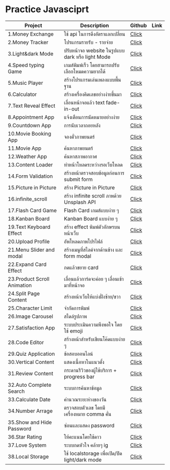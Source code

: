 # Practice Javasciprt

|Project| Description |Github|Link|
|---------|-----------|----|-----|
|1.Money Exchange | ใช้ api ในการดึงอัตราแลกเปลี่ยน | [Click](https://github.com/game1095/javascript/tree/main/money_exchange)|
|2.Money Tracker | โปรแกรมรายรับ - รายจ่าย | [Click](https://github.com/game1095/javascript/tree/main/money_tracker)|
|3.Light&dark Mode | ปรับหน้าจอ website ในรูปแบบ dark หรือ light Mode| [Click](https://github.com/game1095/javascript/tree/main/light_dark_mode)|
|4.Speed typing Game | เกมส์พิมพ์เร็ว โดยสามารถปรับเลือกโหมดความยากได้ | [Click](https://github.com/game1095/javascript/tree/main/speed_typing_game)|
|5.Music Player | สร้างโปรแกรมเล่นเพลงแบบพื้นฐาน | [Click](https://github.com/game1095/javascript/tree/main/music_player)|
|6.Calculator | สร้างเครื่องคิดเลขอย่างง่ายขึ้นมา | [Click](https://github.com/game1095/javascript/tree/main/calculator)|
|7.Text Reveal Effect | เลื่อนหน้าจอแล้ว text fade-in-out | [Click](https://github.com/game1095/javascript/tree/main/text_reveal_effect)|
|8.Appointment App | แจ้งเตือนการนัดหมายอย่างง่าย | [Click](https://github.com/game1095/javascript/tree/main/appointment)|
|9.Countdown App | การนับเวลาถอยหลัง | [Click](https://github.com/game1095/javascript/tree/main/count_down)|
|10.Movie Booking App | จองตั๋วภาพยนตร์ | [Click](https://github.com/game1095/javascript/tree/main/movie_booking)|
|11.Movie App | ค้นหาภาพยนตร์ | [Click](https://github.com/game1095/javascript/tree/main/movie_app)|
|12.Weather App | ค้นหาสภาพอากาศ | [Click](https://github.com/game1095/javascript/tree/main/weather)|
|13.Content Loader | ทำหน้าโหลดระหว่างรอเว็บโหลด | [Click](https://github.com/game1095/javascript/tree/main/content_load)|
|14.Form Validation | สร้างหน้าตรวจสอบข้อมูลก่อนการ submit form | [Click](https://github.com/game1095/javascript/tree/main/form_validation)|
|15.Picture in Picture | สร้าง Picture in Picture | [Click](https://github.com/game1095/javascript/tree/main/picture_in_picture)|
|16.infinite_scroll | สร้าง infinite scroll ภาพด้วย Unsplash API| [Click](https://github.com/game1095/javascript/tree/main/infinite_scroll)|
|17.Flash Card Game | Flash Card เกมส์แบบง่าย ๆ | [Click](https://github.com/game1095/javascript/tree/main/flash_card_game)|
|18.Kanban Board | Kanban Board แบบง่าย ๆ | [Click](https://github.com/game1095/javascript/tree/main/kanban_board)|
|19.Text Keyboard Effect | สร้าง effect พิมพ์ตัวอักษรบนหน้าเว็บ | [Click](https://github.com/game1095/javascript/tree/main/text_keyboard_effect)|
|20.Upload Profile | อัพโหลดภาพโปรไฟล์ | [Click](https://github.com/game1095/javascript/tree/main/upload_profile)|
|21.Menu Slider and modal | สร้างเมนูที่สไลด์จากด้านข้าง และ form modal | [Click](https://github.com/game1095/javascript/tree/main/menu_slider)|
|22.Expand Card Effect | กดแล้วขยาย card | [Click](https://github.com/game1095/javascript/tree/main/expand_card_effect)|
|23.Product Scroll Animation | เลื่อนแล้วการ์ดจะค่อย ๆ เลื่อนเข้ามาที่หน้าจอ | [Click](https://github.com/game1095/javascript/tree/main/product_scroll_animation)|
|24.Split Page Content | สร้างหน้าเว็บให้แบ่งฝั่งซ้าย/ขวา | [Click](https://github.com/game1095/javascript/tree/main/split_page_content)|
|25.Character Limit | จำกัดการพิมพ์ | [Click](https://github.com/game1095/javascript/tree/main/character_limit)|
|26.Image Carousel | สไดล์รูปภาพ | [Click](https://github.com/game1095/javascript/tree/main/image_carousel)|
|27.Satisfaction App | ระบบประเมินความพึงพอใจ โดยใช้ emoji | [Click](https://github.com/game1095/javascript/tree/main/satisfaction_app)|
|28.Code Editor | สร้างหน้าสำหรับเขียนโค๊ดแบบง่าย ๆ | [Click](https://github.com/game1095/javascript/tree/main/satisfaction_app)|
|29.Quiz Application | ข้อสอบออนไลน์ | [Click](https://github.com/game1095/javascript/tree/main/quiz_application)|
|30.Vertical Content | แสดงเนื้อหาในแนวตั้ง | [Click](https://github.com/game1095/javascript/tree/main/vertical_content)|
|31.Review Content | กระดานรีวิวของผู้ใช้บริการ + progress bar | [Click](https://github.com/game1095/javascript/tree/main/review_content)|
|32.Auto Complete Search | ระบบการค้นหาข้อมูล | [Click](https://github.com/game1095/javascript/tree/main/auto_complete)|
|33.Calculate Date | คำนวณระยะห่างของวัน | [Click](https://github.com/game1095/javascript/tree/main/calculate_date)|
|34.Number Arrage | ตรวจสอบตัวเลข โดยมีเครื่องหมาย comma คั่น | [Click](https://github.com/game1095/javascript/tree/main/number_arrage)|
|35.Show and Hide Password | ซ่อนและแสดง password | [Click](https://github.com/game1095/javascript/tree/main/show_hide_password)|
|36.Star Rating | ให้คะแนนโดยใช้ดาว | [Click](https://github.com/game1095/javascript/tree/main/star_rating)|
|37.Love System | ระบบกดหัวใจ คล้ายๆ ig | [Click](https://github.com/game1095/javascript/tree/main/love_system)|
|38.Local Storage | ใช้ localstorage เพื่อเปิด/ปิด light/dark mode | [Click](https://github.com/game1095/javascript/tree/main/local_storage)|






